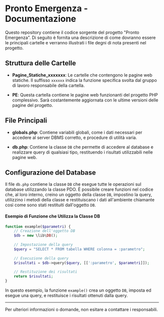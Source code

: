 # Pronto Emergenza - Documentazione

Questo repository contiene il codice sorgente del progetto "Pronto Emergenza". Di seguito è fornita una descrizione di come dovranno essere le principali cartelle e verranno illustrati i file degni di nota presenti nel progetto.

## Struttura delle Cartelle

- **Pagine_Statiche_xxxxxxx**: Le cartelle che contengono le pagine web statiche. Il suffisso `xxxxxx` indica la funzione specifica svolta dal gruppo di lavoro responsabile della cartella.
  
- **PE**: Questa cartella contiene le pagine web funzionanti del progetto PHP complessivo. Sarà costantemente aggiornata con le ultime versioni delle pagine del progetto.

## File Principali

- **globals.php**: Contiene variabili globali, come i dati necessari per accedere al server DBMS corretto, e procedure di utilità varia.
  
- **db.php**: Contiene la classe `DB` che permette di accedere al database e realizzare query di qualsiasi tipo, restituendo i risultati utilizzabili nelle pagine web.

## Configurazione del Database

Il file `db.php` contiene la classe `DB` che esegue tutte le operazioni sul database utilizzando la classe PDO.
È possibile creare funzioni nel codice che, al loro interno, creino un oggetto della classe `DB`, impostino la query, utilizzino i metodi della classe e restituiscano i dati all'ambiente chiamante così come sono stati restituiti dall'oggetto `DB`.

#### Esempio di Funzione che Utilizza la Classe DB

```php
function example($parametri) {
    // Creazione dell'oggetto DB
    $db = new \lib\DB();
    
    // Impostazione della query
    $query = "SELECT * FROM tabella WHERE colonna = :parametro";
    
    // Esecuzione della query
    $risultati = $db->query($query, [[':parametro', $parametri]]);
    
    // Restituzione dei risultati
    return $risultati;
}
```

In questo esempio, la funzione `example()` crea un oggetto `DB`, imposta ed esegue una query, e restituisce i risultati ottenuti dalla query.

---

Per ulteriori informazioni o domande, non esitare a contattare i responsabili.
